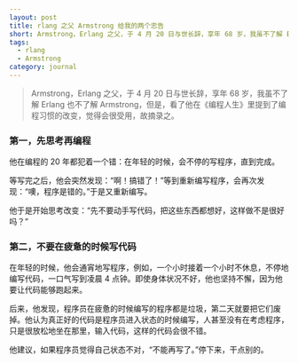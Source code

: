 ```yaml
---
layout: post
title: rlang 之父 Armstrong 给我的两个忠告
short: Armstrong，Erlang 之父，于 4 月 20 日与世长辞，享年 68 岁，我虽不了解 Erlang 也不了解 Armstrong，但是，看了他在《编程人生》里提到了编程习惯的改变，觉得会很受用，故摘录之
tags:
  - rlang
  - Armstrong
category: journal
---
```


> Armstrong，Erlang 之父，于 4 月 20 日与世长辞，享年 68 岁，我虽不了解 Erlang 也不了解 Armstrong，但是，看了他在《编程人生》里提到了编程习惯的改变，觉得会很受用，故摘录之。

### 第一，先思考再编程

他在编程的 20 年都犯着一个错：在年轻的时候，会不停的写程序，直到完成。

等写完之后，他会突然发现：“啊！搞错了！”等到重新编写程序，会再次发现：“噢，程序是错的。”于是又重新编写。

他于是开始思考改变：“先不要动手写代码，把这些东西都想好，这样做不是很好吗？”

### 第二，不要在疲惫的时候写代码

在年轻的时候，他会通宵地写程序，例如，一个小时接着一个小时不休息，不停地编写代码，一口气写到凌晨 4 点钟。即使身体状况不好，他也坚持不懈，因为他要让代码能够跑起来。

后来，他发现，程序员在疲惫的时候编写的程序都是垃圾，第二天就要把它们废掉。他认为真正好的代码是程序员进入状态的时候编写，人甚至没有在考虑程序，只是很放松地坐在那里，输入代码，这样的代码会很不错。

他建议，如果程序员觉得自己状态不对，“不能再写了。”停下来，干点别的。
